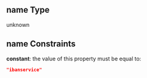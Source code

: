 ## name Type

unknown

## name Constraints

**constant**: the value of this property must be equal to:

```json
"ibanservice"
```
